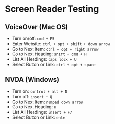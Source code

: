# Screen Reader Testing

## VoiceOver (Mac OS)

* Turn on/off: `cmd + F5`
* Enter Website: `ctrl + opt + shift + down arrow`
* Go to Next Item: `ctrl + opt + right arrow`
* Go to Next Heading: `shift + cmd + H`
* List All Headings: `caps lock + U`
* Select Button or Link: `ctrl + opt + space`

## NVDA (Windows)

* Turn on: `control + alt + N`
* Turn off: `insert + Q`
* Go to Next Item: `numpad down arrow`
* Go to Next Heading: `H`
* List All Headings: `insert + F7`
* Select Button or Link: `enter`
